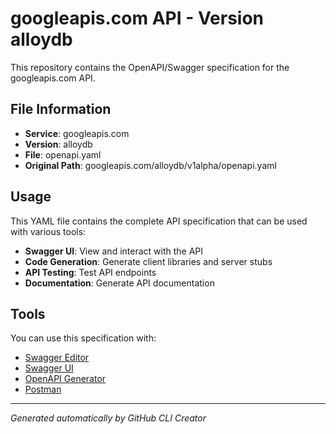 # googleapis.com API - Version alloydb

This repository contains the OpenAPI/Swagger specification for the googleapis.com API.

## File Information

- **Service**: googleapis.com
- **Version**: alloydb
- **File**: openapi.yaml
- **Original Path**: googleapis.com/alloydb/v1alpha/openapi.yaml

## Usage

This YAML file contains the complete API specification that can be used with various tools:

- **Swagger UI**: View and interact with the API
- **Code Generation**: Generate client libraries and server stubs
- **API Testing**: Test API endpoints
- **Documentation**: Generate API documentation

## Tools

You can use this specification with:

- [Swagger Editor](https://editor.swagger.io/)
- [Swagger UI](https://swagger.io/tools/swagger-ui/)
- [OpenAPI Generator](https://openapi-generator.tech/)
- [Postman](https://www.postman.com/)

---

*Generated automatically by GitHub CLI Creator*
